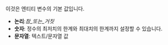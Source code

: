 이것은 엔티티 변수의 기본 값입니다.

- **논리**:_참_또는_거짓_
- **숫자**: 정수의 최저치의 한계와 최대치의 한계까지 설정할 수 있습니다.
- **문자열**: 텍스트/문자열 값
